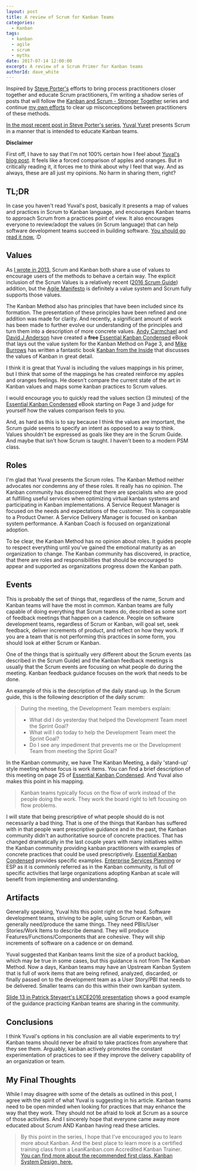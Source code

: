 ```yaml
---
layout: post
title: A review of Scrum for Kanban Teams
categories:
  - Kanban
tags:
  - kanban
  - agile
  - scrum
  - myths
date: 2017-07-14 12:00:00
excerpt: A review of a Scrum Primer for Kanban teams 
authorId: dave_white
---
```

Inspired by [Steve Porter's][1] efforts to bring process practitioners closer together and educate Scrum practitioners, I'm writing a shadow series of posts that will follow the [Kanban and Scrum - Stronger Together][2] series and continue [my own efforts][5] to clear up misconceptions between practitioners of these methods.

[In the most recent post in Steve Porter's series][3], [Yuval Yuret][6] presents Scrum in a manner that is intended to educate Kanban teams.

**Disclaimer**

First off, I have to say that I'm not 100% certain how I feel about [Yuval's blog post][3]. It feels like a forced comparison of apples and oranges. But in critically reading it, it forces me to think about why I feel that way. And as always, these are all just my opinions. No harm in sharing them, right? 

## TL;DR

In case you haven't read Yuval's post, basically it presents a map of values and practices in Scrum to Kanban language, and encourages Kanban teams to approach Scrum from a practices point of view. It also encourages everyone to review/adopt the values (in Scrum language) that can help software development teams succeed in building software. [You should go read it now.][3] :D

## Values

As [I wrote in 2013][5], Scrum and Kanban both share a use of values to encourage users of the methods to behave a certain way. The explicit inclusion of the Scrum Values is a relatively recent ([2016 Scrum Guide][7]) addition, but the [Agile Manifesto][8] is definitely a value system and Scrum fully supports those values.

The Kanban Method also has principles that have been included since its formation. The presentation of these principles have been refined and one addition was made for clarity. And recently, a significant amount of work has been made to further evolve our understanding of the principles and turn them into a description of more concrete values. [Andy Carmchael][10] and [David J Anderson][11] have created a **free** [Essential Kanban Condensed][9] eBook that lays out the value system for the Kanban Method on Page 3, and [Mike Burrows][12] has written a fantastic book [Kanban from the Inside][13] that discusses the values of Kanban in great detail.

I think it is great that Yuval is including the values mappings in his primer, but I think that some of the mappings he has created reinforce my apples and oranges feelings. He doesn't compare the current state of the art in Kanban values and maps some kanban practices to Scrum values.

I would encourage you to quickly read the values section (3 minutes) of the [Essential Kanban Condensed][9] eBook starting on Page 3 and judge for yourself how the values comparison feels to you.

And, as hard as this is to say because I think the values are important, the Scrum guide seems to specify an intent as opposed to a way to think. Values shouldn't be expressed as goals like they are in the Scrum Guide. And maybe that isn't how Scrum is taught. I haven't been to a modern PSM class.  

## Roles

I'm glad that Yuval presents the Scrum roles. The Kanban Method neither advocates nor condemns any of these roles. It really has no opinion. The Kanban community has discovered that there are specialists who are good at fulfilling useful services when optimizing virtual kanban systems and participating in Kanban implementations. A Service Request Manager is focused on the needs and expectations of the customer. This is comparable to a Product Owner. A Service Delivery Manager is focused on kanban system performance. A Kanban Coach is focused on organizational adoption. 

To be clear, the Kanban Method has no opinion about roles. It guides people to respect everything until you've gained the emotional maturity as an organization to change. The Kanban community has discovered, in practice, that there are roles and responsibilities that should be encouraged to appear and supported as organizations progress down the Kanban path.

## Events

This is probably the set of things that, regardless of the name, Scrum and Kanban teams will have the most in common. Kanban teams are fully capable of doing everything that Scrum teams do, described as some sort of feedback meetings that happen on a cadence. People on software development teams, regardless of Scrum or Kanban, will goal set, seek feedback, deliver increments of product, and reflect on how they work. If you are a team that is not performing this practices in some form, you should look at either Scrum or Kanban.

One of the things that is spiritually very different about the Scrum events (as described in the Scrum Guide) and the Kanban feedback meetings is usually that the Scrum events are focusing on what people do during the meeting. Kanban feedback guidance focuses on the work that needs to be done. 

An example of this is the description of the daily stand-up. In the Scrum guide, this is the following description of the daily scrum:

>During the meeting, the Development Team members explain:
>
>   - What did I do yesterday that helped the Development Team meet the Sprint Goal?
>   - What will I do today to help the Development Team meet the Sprint Goal?
>   - Do I see any impediment that prevents me or the Development Team from meeting the Sprint Goal?

In the Kanban community, we have The Kanban Meeting, a daily 'stand-up' style meeting whose focus is work items. You can find a brief description of this meeting on page 25 of [Essential Kanban Condensed][9]. And Yuval also makes this point in his mapping.

> Kanban teams typically focus on the flow of work instead of the people doing the work. They work the board right to left focusing on flow problems.

I will state that being prescriptive of what people should do is not necessarily a bad thing. That is one of the things that Kanban has suffered with in that people want prescriptive guidance and in the past, the Kanban community didn't an authoritative source of concrete practices. That has changed dramatically in the last couple years with many initiatives within the Kanban community providing kanban practitioners with examples of concrete practices that could be used prescriptively. [Essential Kanban Condensed][9] provides specific examples. [Enterprise Services Planning][13] or ESP as it is commonly referred as in the Kanban community, is full of specific activities that large organizations adopting Kanban at scale will benefit from implementing and understanding.

## Artifacts

Generally speaking, Yuval hits this point right on the head. Software development teams, striving to be agile, using Scrum or Kanban, will generally need/produce the same things. They need PBIs/User Stories/Work Items to describe demand. They will produce Features/Functions/Components that are cohesive. They will ship increments of software on a cadence or on demand. 

Yuval suggested that Kanban teams limit the size of a product backlog, which may be true in some cases, but this guidance is not from The Kanban Method. Now a days, Kanban teams may have an Upstream Kanban System that is full of work items that are being refined, analyzed, discarded, or finally passed on to the development team as a User Story/PBI that needs to be delivered. Smaller teams can do this within their own kanban system.

[Slide 13 in Patrick Steyaert's LKCE2016 presentation][15] shows a good example of the guidance practicing Kanban teams are sharing in the community.

## Conclusions 

I think Yuval's options in his conclusion are all viable experiments to try! Kanban teams should never be afraid to take practices from anywhere that they see them. Arguably, kanban actively promotes the constant experimentation of practices to see if they improve the delivery capability of an organization or team.

## My Final Thoughts

While I may disagree with some of the details as outlined in this post, I agree with the spirit of what Yuval is suggesting in his article. Kanban teams need to be open minded when looking for practices that may enhance the way that they work. They should not be afraid to look at Scrum as a source of those activities. And I sincerely hope that everyone came away more educated about Scrum AND Kanban having read these articles.

>By this point in the series, I hope that I've encouraged you to learn more about Kanban. And the best place to learn more is a certified training class from a LeanKanban.com Accredited Kanban Trainer. [You can find more about the recommended first class, Kanban System Design, here.][4]

[1]: https://www.scrum.org/user/119
[2]: https://www.scrum.org/resources/blog/scrum-and-kanban-stronger-together
[3]: https://www.scrum.org/resources/blog/scrum-primer-kanban-teams
[4]: http://leankanban.com/kmp-i/
[5]: https://agileramblings.com/2013/03/10/the-difference-between-the-kanban-method-and-scrum/
[6]: https://www.linkedin.com/in/yuvalyeret/
[7]: http://www.scrumguides.org/revisions.html
[8]: http://agilemanifesto.org/
[9]: http://leankanban.com/guide/
[10]: https://www.linkedin.com/in/andycarmichael/
[11]: https://www.linkedin.com/in/agilemanagement/
[12]: https://www.linkedin.com/in/asplake/
[13]: https://www.amazon.ca/Kanban-Inside-Understand-connect-introduce/dp/0985305193/
[14]: http://leankanban.com/esp/ 
[15]: https://www.slideshare.net/lkce/lkce16-upstream-customer-kanban-by-patrick-steyaert

